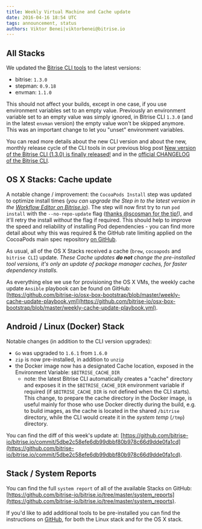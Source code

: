 ```yaml
---
title: Weekly Virtual Machine and Cache update
date: 2016-04-16 18:54 UTC
tags: announcement, status
authors: Viktor Benei|viktorbenei@bitrise.io
---
```


## All Stacks

We updated the [Bitrise CLI tools](https://www.bitrise.io/cli)
to the latest versions:

* bitrise: `1.3.0`
* stepman: `0.9.18`
* envman: `1.1.0`


This should not affect your builds, except in one case, if you use environment
variables set to an empty value. Previously an environment variable set to
an empty value was simply ignored, in Bitrise CLI `1.3.0` (and in the latest
`envman` version) the empty value won't be skipped anymore. This was an
important change to let you "unset" environment variables.

You can read more details about the new CLI version and about the new, monthly
release cycle of the CLI tools in our previous
blog post [New version of the Bitrise CLI (1.3.0) is finally released!](/2016/04/13/new-version-of-the-bitrise-cli-1-3-0-is-finally-released.html)
and in the [official CHANGELOG of the Bitrise CLI](https://github.com/bitrise-io/bitrise/blob/master/CHANGELOG.md).

## OS X Stacks: Cache update

A notable change / improvement: the `CocoaPods Install` step was
updated to optimize install times (*you can upgrade the Step in to the latest
version in the [Workflow Editor on Bitrise.io](http://devcenter.bitrise.io/getting-started/manage-your-bitrise-workflow/)*).
The step will now first try to
run `pod install` with the `--no-repo-update` flag ([thanks @scosman for the tip!](https://github.com/bitrise-io/steps-cocoapods-install/issues/5)), and it'll retry
the install *without* the flag if required. This should help
to improve the speed and reliability of installing Pod dependencies -
you can find more detail about why this was required & the GitHub
rate limiting applied on the CocoaPods main spec repository [on GitHub](https://github.com/CocoaPods/CocoaPods/issues/4989).

As usual, all of the OS X Stacks received a cache (`brew`, `cocoapods` and `bitrise CLI`) update.
*These Cache updates __do not__ change the pre-installed tool versions, it's
only an update of package manager caches, for faster dependency installs.*

As everything else we use for
provisioning the OS X VMs, the weekly cache update `Ansible` playbook
can be found on GitHub:
[https://github.com/bitrise-io/osx-box-bootstrap/blob/master/weekly-cache-update-playbook.yml](https://github.com/bitrise-io/osx-box-bootstrap/blob/master/weekly-cache-update-playbook.yml).


## Android / Linux (Docker) Stack

Notable changes (in addition to the CLI version upgrades):

* `Go` was upgraded to `1.6.1` from `1.6.0`
* `zip` is now pre-installed, in addition to `unzip`
* the Docker image now has a designated Cache location, exposed in the Environment Variable: `$BITRISE_CACHE_DIR`
  * note: the latest Bitrise CLI automatically creates a "cache" directory
    and exposes it in the `$BITRISE_CACHE_DIR` environment variable if
    required (if `$BITRISE_CACHE_DIR` is not defined when the CLI starts).
    This change, to prepare the cache directory in the Docker image, is
    useful mainly for those who use Docker directly during the build,
    e.g. to build images, as the cache is located in the shared `/bitrise`
    directory, while the CLI would create it in the *system temp* (`/tmp`)
    directory.

You can find the diff of this week's update at:
[https://github.com/bitrise-io/bitrise.io/commit/5dbe2c58efe6db99dbbf80b978c66d9dde0fa1cd](https://github.com/bitrise-io/bitrise.io/commit/5dbe2c58efe6db99dbbf80b978c66d9dde0fa1cd).


## Stack / System Reports

You can find the full `system report` of all of the available Stacks
on GitHub: [https://github.com/bitrise-io/bitrise.io/tree/master/system_reports](https://github.com/bitrise-io/bitrise.io/tree/master/system_reports).

If you'd like to add additional tools to be pre-installed you can find the
instructions on [GitHub](https://github.com/bitrise-io/bitrise.io#request-a-tool-to-be-pre-installed-on-a-build-machine),
for both the Linux stack and for the OS X stack.
